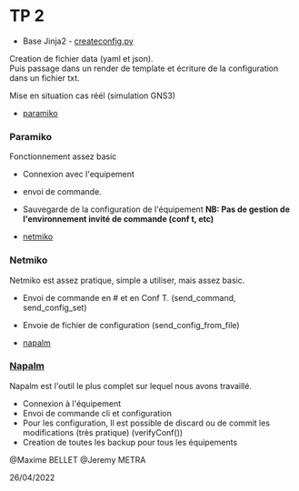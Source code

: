 # TP 2

- Base Jinja2 - <a href="./scripts/create_config.py">createconfig.py</a>  

Creation de fichier data (yaml et json).  
Puis passage dans un render de template et écriture de la configuration dans un fichier txt.  

Mise en situation cas réél (simulation GNS3)

- <a href="./scripts/run_paramiko.py">paramiko</a>  
### Paramiko  
Fonctionnement assez basic
- Connexion avec l'equipement
- envoi de commande.  
- Sauvegarde de la configuration de l'équipement
<b>NB:  Pas de gestion de l'environnement invité de commande (conf t, etc)</b>  

- <a href="./scripts/run_paramiko.py">netmiko</a>  
### Netmiko  
Netmiko est assez pratique, simple a utiliser, mais assez basic.
- Envoi de commande en # et en Conf T. (send_command, send_config_set)
- Envoie de fichier de configuration (send_config_from_file)  

- <a href="./scripts/run_paramiko.py">napalm</a>
###  <a href="./scripts/run_paramiko.py">Napalm </a>
Napalm est l'outil le plus complet sur lequel nous avons travaillé.
- Connexion à l'équipement
- Envoi de commande cli et configuration
- Pour les configuration, Il est possible de discard ou de commit les modifications (très pratique) (verifyConf())
- Creation de toutes les backup pour tous les équipements


@Maxime BELLET
@Jeremy METRA

26/04/2022
